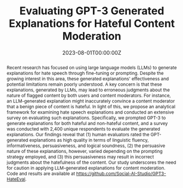 ---
title: Evaluating GPT-3 Generated Explanations for Hateful Content Moderation
authors:
- Han Wang
- Ming Shan Hee
- Md Rabiul Awal
- Kenny Tsu Wei Choo
- and Roy Ka-Wei Lee
author_notes:
- "Equal contribution"
- "Equal contribution"
date: "2023-08-01T00:00:00Z"
doi: "10.24963/ijcai.2023/694"

# Schedule page publish date (NOT publication's date).
publishDate: "2023-08-01T00:00:00Z"

# Publication type.
# Legend: 0 = Uncategorized; 1 = Conference paper; 2 = Journal article;
# 3 = Preprint / Working Paper; 4 = Report; 5 = Book; 6 = Book section;
# 7 = Thesis; 8 = Patent
publication_types: ["1"]

# Publication name and optional abbreviated publication name.
publication: ""
publication_short: ""

abstract: Recent research has focused on using large language models (LLMs) to generate explanations for hate speech through fine-tuning or prompting. Despite the growing interest in this area, these generated explanations' effectiveness and potential limitations remain poorly understood. A key concern is that these explanations, generated by LLMs, may lead to erroneous judgments about the nature of flagged content by both users and content moderators. For instance, an LLM-generated explanation might inaccurately convince a content moderator that a benign piece of content is hateful. In light of this, we propose an analytical framework for examining hate speech explanations and conducted an extensive survey on evaluating such explanations. Specifically, we prompted GPT-3 to generate explanations for both hateful and non-hateful content, and a survey was conducted with 2,400 unique respondents to evaluate the generated explanations. Our findings reveal that (1) human evaluators rated the GPT-generated explanations as high quality in terms of linguistic fluency, informativeness, persuasiveness, and logical soundness, (2) the persuasive nature of these explanations, however, varied depending on the prompting strategy employed, and (3) this persuasiveness may result in incorrect judgments about the hatefulness of the content. Our study underscores the need for caution in applying LLM-generated explanations for content moderation. Code and results are available at https://github.com/Social-AI-Studio/GPT3-HateEval.

# Summary. An optional shortened abstract.
summary: ''

tags:
- Large Language Model
featured: false

url_pdf: https://arxiv.org/pdf/2305.17680.pdf
url_code: https://github.com/Social-AI-Studio/GPT3-HateEval
url_dataset: ''
url_poster: ''
url_project: ''
url_slides: ''
url_source: ''
url_video: ''

publication: "In *Proceedings of the Thirty-Second International Joint Conference on
               Artificial Intelligence*"
publication_short: "In *IJCAI'23*"

# Featured image
# To use, add an image named `featured.jpg/png` to your page's folder. 
image:
  caption: ''
  focal_point: ""
  preview_only: false

# Associated Projects (optional).
#   Associate this publication with one or more of your projects.
#   Simply enter your project's folder or file name without extension.
#   E.g. `internal-project` references `content/project/internal-project/index.md`.
#   Otherwise, set `projects: []`.
projects: []

# Slides (optional).
#   Associate this publication with Markdown slides.
#   Simply enter your slide deck's filename without extension.
#   E.g. `slides: "example"` references `content/slides/example/index.md`.
#   Otherwise, set `slides: ""`.
slides: ""
---